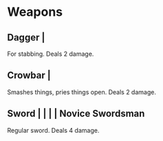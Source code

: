 # Weapons
## Dagger |
For stabbing. Deals 2 damage.

## Crowbar | 
Smashes things, pries things open. Deals 2 damage.

## Sword | | | | Novice Swordsman
Regular sword. Deals 4 damage.
